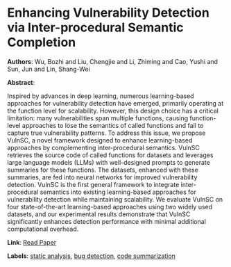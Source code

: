 # Enhancing Vulnerability Detection via Inter-procedural Semantic Completion

**Authors**: Wu, Bozhi and Liu, Chengjie and Li, Zhiming and Cao, Yushi and Sun, Jun and Lin, Shang-Wei

**Abstract**:

Inspired by advances in deep learning, numerous learning-based approaches for vulnerability detection have emerged, primarily operating at the function level for scalability. However, this design choice has a critical limitation: many vulnerabilities span multiple functions, causing function-level approaches to lose the semantics of called functions and fail to capture true vulnerability patterns. To address this issue, we propose VulnSC, a novel framework designed to enhance learning-based approaches by complementing inter-procedural semantics. VulnSC retrieves the source code of called functions for datasets and leverages large language models (LLMs) with well-designed prompts to generate summaries for these functions. The datasets, enhanced with these summaries, are fed into neural networks for improved vulnerability detection. VulnSC is the first general framework to integrate inter-procedural semantics into existing learning-based approaches for vulnerability detection while maintaining scalability. We evaluate VulnSC on four state-of-the-art learning-based approaches using two widely used datasets, and our experimental results demonstrate that VulnSC significantly enhances detection performance with minimal additional computational overhead.

**Link**: [Read Paper](https://doi.org/10.1145/3728912)

**Labels**: [static analysis](../../labels/static_analysis.md), [bug detection](../../labels/bug_detection.md), [code summarization](../../labels/code_summarization.md)

